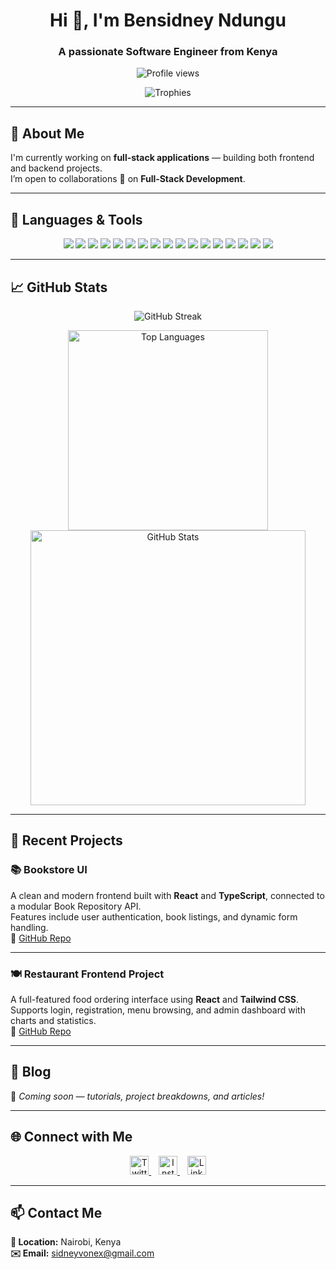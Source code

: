 <h1 align="center">Hi 👋, I'm Bensidney Ndungu</h1>
<h3 align="center">A passionate Software Engineer from Kenya</h3>

<p align="center">
  <img src="https://komarev.com/ghpvc/?username=sidneyvonex&label=Profile%20views&color=0e75b6&style=flat" alt="Profile views" />
</p>

<p align="center">
  <img src="https://github-profile-trophy.vercel.app/?username=sidneyvonex&theme=radical" alt="Trophies" />
</p>

---

## 🔭 About Me

I'm currently working on **full-stack applications** — building both frontend and backend projects.  
I’m open to collaborations 👯 on **Full‑Stack Development**.

---

## 🧰 Languages & Tools

<div align="center">
  <img src="https://img.shields.io/badge/JavaScript-F7DF1E?style=for-the-badge&logo=javascript&logoColor=black" />
  <img src="https://img.shields.io/badge/TypeScript-007ACC?style=for-the-badge&logo=typescript&logoColor=white" />
  <img src="https://img.shields.io/badge/Python-3776AB?style=for-the-badge&logo=python&logoColor=white" />
  <img src="https://img.shields.io/badge/Java-007396?style=for-the-badge&logo=java&logoColor=white" />
  <img src="https://img.shields.io/badge/Node.js-339933?style=for-the-badge&logo=node.js&logoColor=white" />
  <img src="https://img.shields.io/badge/React-61DAFB?style=for-the-badge&logo=react&logoColor=black" />
  <img src="https://img.shields.io/badge/HTML5-E34F26?style=for-the-badge&logo=html5&logoColor=white" />
  <img src="https://img.shields.io/badge/CSS3-1572B6?style=for-the-badge&logo=css3&logoColor=white" />
  <img src="https://img.shields.io/badge/Tailwind_CSS-06B6D4?style=for-the-badge&logo=tailwindcss&logoColor=white" />
  <img src="https://img.shields.io/badge/PostgreSQL-4169E1?style=for-the-badge&logo=postgresql&logoColor=white" />
  <img src="https://img.shields.io/badge/MySQL-4479A1?style=for-the-badge&logo=mysql&logoColor=white" />
  <img src="https://img.shields.io/badge/Neon-000000?style=for-the-badge&logo=neon&logoColor=white" />
  <img src="https://img.shields.io/badge/Drizzle_ORM-000?style=for-the-badge&logo=drizzle&logoColor=white" />
  <img src="https://img.shields.io/badge/Azure-0078D4?style=for-the-badge&logo=microsoftazure&logoColor=white" />
  <img src="https://img.shields.io/badge/Netlify-00C7B7?style=for-the-badge&logo=netlify&logoColor=white" />
  <img src="https://img.shields.io/badge/Git-F05032?style=for-the-badge&logo=git&logoColor=white" />
  <img src="https://img.shields.io/badge/GitHub-181717?style=for-the-badge&logo=github&logoColor=white" />
</div>

---

## 📈 GitHub Stats

<p align="center">
  <img src="https://github-readme-streak-stats-eight.vercel.app?user=Sidneyvonex&theme=tokyonight&hide_border=true&fire=00acee" alt="GitHub Streak" />
</p>

<p align="center">
  <img width="320" src="https://github-readme-stats.vercel.app/api/top-langs?username=sidneyvonex&show_icons=true&locale=en&layout=compact" alt="Top Languages" />
  <img width="440" src="https://github-readme-stats.vercel.app/api?username=sidneyvonex&show_icons=true&locale=en" alt="GitHub Stats" />
</p>

---

## 🚀 Recent Projects

### 📚 Bookstore UI
A clean and modern frontend built with **React** and **TypeScript**, connected to a modular Book Repository API.  
Features include user authentication, book listings, and dynamic form handling.  
🔗 [GitHub Repo](https://github.com/sidneyvonex/Book-Store-Api)

---

### 🍽️ Restaurant Frontend Project
A full-featured food ordering interface using **React** and **Tailwind CSS**.  
Supports login, registration, menu browsing, and admin dashboard with charts and statistics.  
🔗 [GitHub Repo](https://github.com/sidneyvonex/React-Fulldemo-Project)

---

## 📝 Blog

📰 *Coming soon — tutorials, project breakdowns, and articles!*

---

## 🌐 Connect with Me

<p align="center">
  <a href="https://twitter.com/sidneygithu" target="_blank">
    <img src="https://cdn.jsdelivr.net/gh/devicons/devicon/icons/twitter/twitter-original.svg" alt="Twitter" width="30" />
  </a>&nbsp;&nbsp;
  <a href="https://instagram.com/s_1dney" target="_blank">
    <img src="https://cdn.jsdelivr.net/gh/devicons/devicon/icons/instagram/instagram-original.svg" alt="Instagram" width="30" />
  </a>&nbsp;&nbsp;
  <a href="https://www.linkedin.com/in/sidneyndungu/" target="_blank">
    <img src="https://cdn.jsdelivr.net/gh/devicons/devicon/icons/linkedin/linkedin-original.svg" alt="LinkedIn" width="30" />
  </a>
</p>

---

## 📫 Contact Me

**📍 Location:** Nairobi, Kenya  
**✉️ Email:** sidneyvonex@gmail.com  
